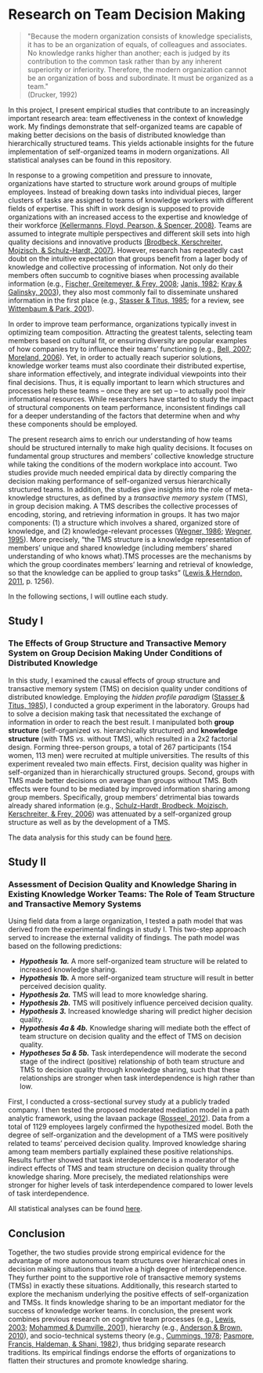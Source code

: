 # Research on Team Decision Making

> "Because the modern organization consists of knowledge specialists, it has to be an organization of equals, of colleagues and associates. No knowledge ranks higher than another; each is judged by its contribution to the common task rather than by any inherent superiority or inferiority. Therefore, the modern organization cannot be an organization of boss and subordinate. It must be organized as a team." <br>
(Drucker, 1992)

In this project, I present empirical studies that contribute to an increasingly important research area: team effectiveness in the context of knowledge work. My findings demonstrate that self-organized teams are capable of making better decisions on the basis of distributed knowledge than hierarchically structured teams. This yields actionable insights for the future implementation of self-organized teams in modern organizations. All statistical analyses can be found in this repository. 

In response to a growing competition and pressure to innovate, organizations have started to structure work around groups of multiple employees. Instead of breaking down tasks into individual pieces, larger clusters of tasks are assigned to teams of knowledge workers with different fields of expertise. This shift in work design is supposed to provide organizations with an increased access to the expertise and knowledge of their workforce [(Kellermanns, Floyd, Pearson, & Spencer, 2008)](https://doi.org/10.1002/job.497). Teams are assumed to integrate multiple perspectives and different skill sets into high quality decisions and innovative products [(Brodbeck, Kerschreiter, Mojzisch, & Schulz-Hardt, 2007)](https://doi.org/10.5465/amr.2007.24351441). However, research has repeatedly cast doubt on the intuitive expectation that groups benefit from a lager body of knowledge and collective processing of information. Not only do their members often succumb to cognitive biases when processing available information (e.g., [Fischer, Greitemeyer, & Frey, 2008](https://doi.org/10.1037/0022-3514.94.3.382); [Janis, 1982](https://fu-berlin.hosted.exlibrisgroup.com/primo-explore/fulldisplay?docid=FUB_ALMA_DS21879601580002883&context=L&vid=FUB&lang=de_DE&search_scope=FUB_ALL&adaptor=Local%20Search%20Engine&tab=fub&query=any,contains,9780395331897); [Kray & Galinsky, 2003](https://doi.org/10.1016/S0749-5978(02)00534-4)), they also most commonly fail to disseminate unshared information in the first place (e.g., [Stasser & Titus, 1985](https://doi.org/10.1037/0022-3514.48.6.1467); for a review, see [Wittenbaum & Park, 2001](https://doi.org/10.1111/1467-8721.00118)).

In order to improve team performance, organizations typically invest in optimizing team composition. Attracting the greatest talents, selecting team members based on cultural fit, or ensuring diversity are popular examples of how companies try to influence their teams’ functioning (e.g., [Bell, 2007](https://doi.org/10.1037/0021-9010.92.3.595); [Moreland, 2006](https://d1wqtxts1xzle7.cloudfront.net/45985072/Being_better_by_being_right_Group_dynami20160527-19162-1yy34ax.pdf?1464333770=&response-content-disposition=inline%3B+filename%3DBeing_better_by_being_right_Subjective_g.pdf&Expires=1597239867&Signature=Am8rDZDI-YizBSdus0pNLZQVXpYLDxh56yG692ZS1s7DoyygC~rnMqt3LWPY2LvPvKhgTTFtEKkhHqvNlSSDcnJMWfj5vk~3xGy-HVJJ4WcIKhIcDUGA3jVoew23qwpADYIJTQqCZ1B9SnDhdT1~PeGbmmCqN35fg4HhRMW0GPcSyi3~5OFVhiULp6JuKnsOFRzuRo0l1jRRB3V8F4xvqJFNlWOWAkuZcmGJhZeMDatX4zLH9tAMKU54QrnAc8cUha1jEHHy9YOQ9IanvqN5OxTGg3wS6CXOhJeECw28h9vcORbEkXv-sYr4-WH5Mj1rFJ9zv7NdLuMTZiWE8tztTQ__&Key-Pair-Id=APKAJLOHF5GGSLRBV4ZA#page=344)). Yet, in order to actually reach superior solutions, knowledge worker teams must also coordinate their distributed expertise, share information effectively, and integrate individual viewpoints into their final decisions. Thus, it is equally important to learn which structures and processes help these teams – once they are set up – to actually pool their informational resources. While researchers have started to study the impact of structural components on team performance, inconsistent findings call for a deeper understanding of the factors that determine when and why these components should be employed.

The present research aims to enrich our understanding of how teams should be structured internally to make high quality decisions. It focuses on fundamental group structures and members’ collective knowledge structure while taking the conditions of the modern workplace into account. Two studies provide much needed empirical data by directly comparing the decision making performance of self-organized versus hierarchically structured teams. In addition, the studies give insights into the role of meta-knowledge structures, as defined by a *transactive memory system* (TMS), in group decision making. A TMS describes the collective processes of encoding, storing, and retrieving information in groups. It has two major components: (1) a structure which involves a shared, organized store of knowledge, and (2) knowledge-relevant processes ([Wegner, 1986](https://www.scirp.org/(S(351jmbntvnsjt1aadkposzje))/reference/ReferencesPapers.aspx?ReferenceID=1323329); [Wegner, 1995](https://doi.org/10.1521/soco.1995.13.3.319)). More precisely, “the TMS structure is a knowledge representation of members’ unique and shared knowledge (including members’ shared understanding of who knows what).TMS processes are the mechanisms by which the group coordinates members’ learning and retrieval of knowledge, so that the knowledge can be applied to group tasks” ([Lewis & Herndon, 2011](https://doi.org/10.1287/orsc.1110.0647), p. 1256).

In the following sections, I will outline each study. 


## Study I 
### The Effects of Group Structure and Transactive Memory System on Group Decision Making Under Conditions of Distributed Knowledge 

In this study, I examined the causal effects of group structure and transactive memory system (TMS) on decision quality under conditions of distributed knowledge. Employing the *hidden profile paradigm* ([Stasser & Titus, 1985](https://doi.org/10.1037/0022-3514.48.6.1467)), I conducted a group experiment in the laboratory. Groups had to solve a decision making task that necessitated the exchange of information in order to reach the best result. I manipulated both **group structure** (self-organized *vs.* hierarchically structured) and **knowledge structure** (with TMS *vs.* without TMS), which resulted in a 2x2 factorial design. Forming three-person groups, a total of 267 participants (154 women, 113 men) were recruited at multiple universities. The results of this experiment revealed two main effects. First, decision quality was higher in self-organized than in hierarchically structured groups. Second, groups with TMS made better decisions on average than groups without TMS. Both effects were found to be mediated by improved information sharing among group members. Specifically, group members’ detrimental bias towards already shared information (e.g., [Schulz-Hardt, Brodbeck, Mojzisch, Kerschreiter, & Frey, 2006](https://doi.org/10.1037/0022-3514.91.6.1080)) was attenuated by a self-organized group structure as well as by the development of a TMS.

The data analysis for this study can be found [here](exp_analyses).

## Study II 
### Assessment of Decision Quality and Knowledge Sharing in Existing Knowledge Worker Teams: The Role of Team Structure and Transactive Memory Systems

Using field data from a large organization, I tested a path model that was derived from the experimental findings in study I. This two-step approach served to increase the external validity of findings. The path model was based on the following predictions:

  + ***Hypothesis 1a.*** A more self-organized team structure will be related to increased knowledge sharing.
  + ***Hypothesis 1b.*** A more self-organized team structure will result in better perceived decision quality.
  + ***Hypothesis 2a.*** TMS will lead to more knowledge sharing.
  + ***Hypothesis 2b.*** TMS will positively influence perceived decision quality.
  + ***Hypothesis 3.*** Increased knowledge sharing will predict higher decision quality.
  + ***Hypothesis 4a & 4b.*** Knowledge sharing will mediate both the effect of team structure on decision quality and the effect of TMS on decision quality.
  + ***Hypotheses 5a & 5b.*** Task interdependence will moderate the second stage of the indirect (positive) relationship of both team structure and TMS to decision quality through knowledge sharing, such that these relationships are stronger when task interdependence is high rather than low.

First, I conducted a cross-sectional survey study at a publicly traded company. I then tested the proposed moderated mediation model in a path analytic framework, using the lavaan package ([Rosseel, 2012](https://doi.org/10.18637/jss.v048.i02)). Data from a total of 1129 employees largely confirmed the hypothesized model. Both the degree of self-organization and the development of a TMS were positively related to teams’ perceived decision quality. Improved knowledge sharing among team members partially explained these positive relationships. Results further showed that task interdependence is a moderator of the indirect effects of TMS and team structure on decision quality through knowledge sharing. More precisely, the mediated relationships were stronger for higher levels of task interdependence compared to lower levels of task interdependence.

All statistical analyses can be found [here](survey_analyses).

## Conclusion

Together, the two studies provide strong empirical evidence for the advantage of more autonomous team structures over hierarchical ones in decision making situations that involve a high degree of interdependence. They further point to the supportive role of transactive memory systems (TMSs) in exactly these situations. Additionally, this research started to explore the mechanism underlying the positive effects of self-organization and TMSs. It finds knowledge sharing to be an important mediator for the success of knowledge worker teams. In conclusion, the present work combines previous research on cognitive team processes (e.g., [Lewis, 2003](https://doi.org/10.1037/0021-9010.88.4.587); [Mohammed & Dumville, 2001]( https://doi.org/10.1002/job.86)), hierarchy (e.g., [Anderson & Brown, 2010](https://doi.org/10.1016/j.riob.2010.08.002)), and socio-technical systems theory (e.g., [Cummings, 1978](https://doi.org/10.5465/amr.1978.4305900); [Pasmore, Francis, Haldeman, & Shani, 1982](https://doi.org/10.1177/001872678203501207)), thus bridging separate research traditions. Its empirical findings endorse the efforts of organizations to flatten their structures and promote knowledge sharing.



